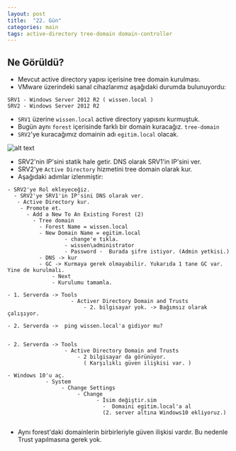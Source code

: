 ```yaml
---
layout: post
title:  "22. Gün"
categories: main
tags: active-directory tree-domain domain-controller
---
```


## Ne Görüldü?

* Mevcut active directory yapısı içerisine tree domain kurulması.
* VMware üzerindeki sanal cihazlarımız aşağıdaki durumda bulunuyordu:

```
SRV1 - Windows Server 2012 R2 ( wissen.local )
SRV2 - Windows Server 2012 R2
```

* `SRV1` üzerine `wissen.local` active directory yapısını kurmuştuk.
* Bugün aynı `forest` içerisinde farklı bir domain kuracağız. `tree-domain`
* `SRV2`'ye kuracağımız domainin adı `egitim.local` olacak. 


![alt text](https://github.com/acsariyildiz/sistem4/blob/gh-pages/images/activeD5.png?raw=true "Logo Title Text 1")

* SRV2'nin IP'sini statik hale getir. DNS olarak SRV1'in IP'sini ver.
* SRV2'ye `Active Directory` hizmetini tree domain olarak kur.
* Aşağıdaki adımlar izlenmiştir:

```
- SRV2'ye Rol ekleyeceğiz.
  - SRV2'ye SRV1'in IP'sini DNS olarak ver.
   - Active Directory kur.
    - Promote et.
      - Add a New To An Existing Forest (2)
        - Tree domain
          - Forest Name = wissen.local
          - New Domain Name = egitim.local
                  - change'e tıkla.
                  - wissen\administrator
                  - Password -  Burada şifre istiyor. (Admin yetkisi.)
          - DNS -> kur
          - GC -> Kurmaya gerek olmayabilir. Yukarıda 1 tane GC var. Yine de kurulmalı.
              - Next
              - Kurulumu tamamla.
              
- 1. Serverda -> Tools
                    - Activer Directory Domain and Trusts
                        - 2. bilgisayar yok. -> Bağımsız olarak çalışıyor.
                        
- 2. Serverda ->  ping wissen.local'a gidiyor mu?
                  

- 2. Serverda -> Tools
                  - Active Directory Domain and Trusts
                      - 2 bilgisayar da görünüyor.
                        ( Karşılıklı güven ilişkisi var. )
                                            
- Windows 10'u aç.
            - System
                 - Change Settings
                      - Change
                            - İsim değiştir.sim
                              -  Domaini egitim.local'a al
                              (2. server altına Windows10 ekliyoruz.)
 
```
* Aynı forest'daki domainlerin birbirleriyle güven ilişkisi vardır. Bu nedenle Trust yapılmasına gerek yok.
